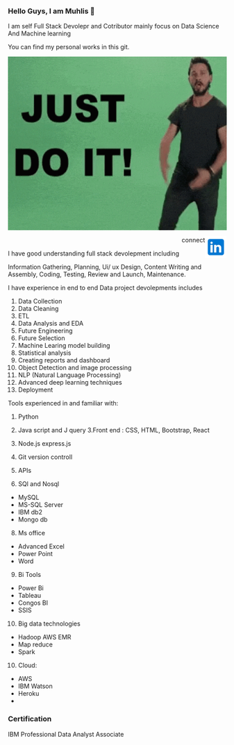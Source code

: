 ### Hello Guys, I am Muhlis 👋
I am self Full Stack Devolepr and Cotributor mainly focus on Data Science And Machine learning

You can find my personal works in this git.

<img src="images/giphy.gif" align=center width="600" height="400" ></img>

<a href="https://www.linkedin.com/in/muhliscm/"><img src="images/icons8-linkedin-240.png" alt="LinkedIn Profile" width="50" height="50" align="right"></img></a>
<p align="right">connect</p>

I have good understanding full stack devolepment including

Information Gathering,
Planning,
Ui/ ux Design,
Content Writing and Assembly,
Coding,
Testing, Review and Launch,
Maintenance.

 
I have experience in end to end Data project devolepments includes

1. Data Collection
2. Data Cleaning
3. ETL
4. Data Analysis and EDA
5. Future Engineering
6. Future Selection
7. Machine Learing model building
8. Statistical analysis
9. Creating reports and dashboard
10. Object Detection and image processing
11. NLP (Natural Language Processing)
12. Advanced deep learning techniques
13. Deployment


Tools experienced in and familiar with:

1. Python 
2. Java script and J query
3.Front end : CSS, HTML, Bootstrap, React
4. Node.js express.js
5. Git version controll
6. APIs

7. SQl  and Nosql
  * MySQL
  * MS-SQL Server
  * IBM db2
  * Mongo db
  
8. Ms office 
  * Advanced Excel
  * Power Point
  * Word



9. Bi Tools
  - Power Bi
  - Tableau
  - Congos BI
  - SSIS

10. Big data technologies
  - Hadoop AWS EMR 
  - Map reduce
  - Spark
  
 10. Cloud:
   - AWS
   - IBM Watson
   - Heroku
   - 
### Certification 
 IBM Professional Data Analyst Associate
<!--
**Muhliscm/Muhliscm** is a ✨ _special_ ✨ repository because its `README.md` (this file) appears on your GitHub profile.

Here are some ideas to get you started:

- 🔭 I’m currently working on ...
- 🌱 I’m currently learning ...
- 👯 I’m looking to collaborate on ...
- 🤔 I’m looking for help with ...
- 💬 Ask me about ...
- 📫 How to reach me: ...
- 😄 Pronouns: ...
- ⚡ Fun fact: ...
-->
